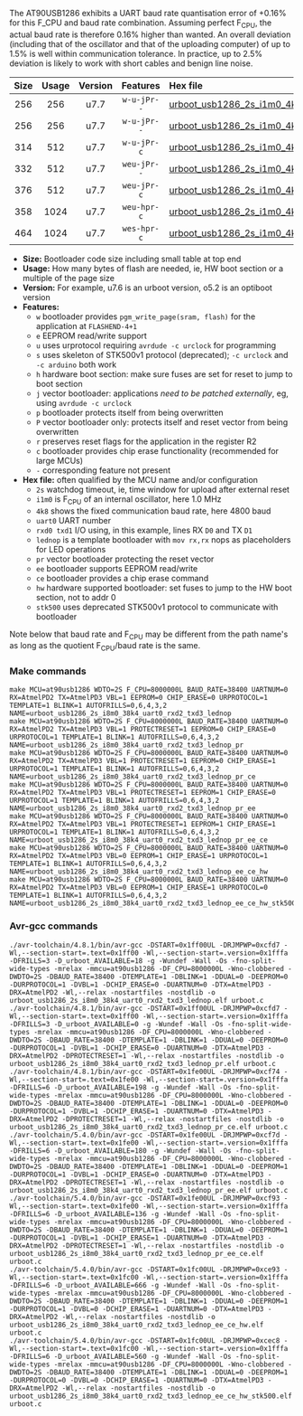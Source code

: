 The AT90USB1286 exhibits a UART baud rate quantisation error of +0.16% for this F_CPU and baud rate combination. Assuming perfect F<sub>CPU</sub>, the actual baud rate is therefore 0.16% higher than wanted. An overall deviation (including that of the oscillator and that of the uploading computer) of up to 1.5% is well within communication tolerance. In practice, up to 2.5% deviation is likely to work with short cables and benign line noise.

|Size|Usage|Version|Features|Hex file|
|:-:|:-:|:-:|:-:|:--|
|256|256|u7.7|`w-u-jPr--`|[urboot_usb1286_2s_i1m0_4k8_uart0_rxd2_txd3_lednop.hex](https://raw.githubusercontent.com/stefanrueger/urboot.hex/main/u7.7/mcus/at90usb1286/watchdog_2_s/internal_oscillator_i/%2B1m000000_hz/%2B%2B%2B4k8_baud/uart0_rxd2_txd3/lednop/urboot_usb1286_2s_i1m0_4k8_uart0_rxd2_txd3_lednop.hex)|
|256|256|u7.7|`w-u-jPr--`|[urboot_usb1286_2s_i1m0_4k8_uart0_rxd2_txd3_lednop_pr.hex](https://raw.githubusercontent.com/stefanrueger/urboot.hex/main/u7.7/mcus/at90usb1286/watchdog_2_s/internal_oscillator_i/%2B1m000000_hz/%2B%2B%2B4k8_baud/uart0_rxd2_txd3/lednop/urboot_usb1286_2s_i1m0_4k8_uart0_rxd2_txd3_lednop_pr.hex)|
|314|512|u7.7|`w-u-jPr-c`|[urboot_usb1286_2s_i1m0_4k8_uart0_rxd2_txd3_lednop_pr_ce.hex](https://raw.githubusercontent.com/stefanrueger/urboot.hex/main/u7.7/mcus/at90usb1286/watchdog_2_s/internal_oscillator_i/%2B1m000000_hz/%2B%2B%2B4k8_baud/uart0_rxd2_txd3/lednop/urboot_usb1286_2s_i1m0_4k8_uart0_rxd2_txd3_lednop_pr_ce.hex)|
|332|512|u7.7|`weu-jPr--`|[urboot_usb1286_2s_i1m0_4k8_uart0_rxd2_txd3_lednop_pr_ee.hex](https://raw.githubusercontent.com/stefanrueger/urboot.hex/main/u7.7/mcus/at90usb1286/watchdog_2_s/internal_oscillator_i/%2B1m000000_hz/%2B%2B%2B4k8_baud/uart0_rxd2_txd3/lednop/urboot_usb1286_2s_i1m0_4k8_uart0_rxd2_txd3_lednop_pr_ee.hex)|
|376|512|u7.7|`weu-jPr-c`|[urboot_usb1286_2s_i1m0_4k8_uart0_rxd2_txd3_lednop_pr_ee_ce.hex](https://raw.githubusercontent.com/stefanrueger/urboot.hex/main/u7.7/mcus/at90usb1286/watchdog_2_s/internal_oscillator_i/%2B1m000000_hz/%2B%2B%2B4k8_baud/uart0_rxd2_txd3/lednop/urboot_usb1286_2s_i1m0_4k8_uart0_rxd2_txd3_lednop_pr_ee_ce.hex)|
|358|1024|u7.7|`weu-hpr-c`|[urboot_usb1286_2s_i1m0_4k8_uart0_rxd2_txd3_lednop_ee_ce_hw.hex](https://raw.githubusercontent.com/stefanrueger/urboot.hex/main/u7.7/mcus/at90usb1286/watchdog_2_s/internal_oscillator_i/%2B1m000000_hz/%2B%2B%2B4k8_baud/uart0_rxd2_txd3/lednop/urboot_usb1286_2s_i1m0_4k8_uart0_rxd2_txd3_lednop_ee_ce_hw.hex)|
|464|1024|u7.7|`wes-hpr-c`|[urboot_usb1286_2s_i1m0_4k8_uart0_rxd2_txd3_lednop_ee_ce_hw_stk500.hex](https://raw.githubusercontent.com/stefanrueger/urboot.hex/main/u7.7/mcus/at90usb1286/watchdog_2_s/internal_oscillator_i/%2B1m000000_hz/%2B%2B%2B4k8_baud/uart0_rxd2_txd3/lednop/urboot_usb1286_2s_i1m0_4k8_uart0_rxd2_txd3_lednop_ee_ce_hw_stk500.hex)|

- **Size:** Bootloader code size including small table at top end
- **Usage:** How many bytes of flash are needed, ie, HW boot section or a multiple of the page size
- **Version:** For example, u7.6 is an urboot version, o5.2 is an optiboot version
- **Features:**
  + `w` bootloader provides `pgm_write_page(sram, flash)` for the application at `FLASHEND-4+1`
  + `e` EEPROM read/write support
  + `u` uses urprotocol requiring `avrdude -c urclock` for programming
  + `s` uses skeleton of STK500v1 protocol (deprecated); `-c urclock` and `-c arduino` both work
  + `h` hardware boot section: make sure fuses are set for reset to jump to boot section
  + `j` vector bootloader: applications *need to be patched externally*, eg, using `avrdude -c urclock`
  + `p` bootloader protects itself from being overwritten
  + `P` vector bootloader only: protects itself and reset vector from being overwritten
  + `r` preserves reset flags for the application in the register R2
  + `c` bootloader provides chip erase functionality (recommended for large MCUs)
  + `-` corresponding feature not present
- **Hex file:** often qualified by the MCU name and/or configuration
  + `2s` watchdog timeout, ie, time window for upload after external reset
  + `i1m0` is F<sub>CPU</sub> of an internal oscillator, here 1.0 MHz
  + `4k8` shows the fixed communication baud rate, here 4800 baud
  + `uart0` UART number
  + `rxd0 txd1` I/O using, in this example, lines RX `D0` and TX `D1`
  + `lednop` is a template bootloader with `mov rx,rx` nops as placeholders for LED operations
  + `pr` vector bootloader protecting the reset vector
  + `ee` bootloader supports EEPROM read/write
  + `ce` bootloader provides a chip erase command
  + `hw` hardware supported bootloader: set fuses to jump to the HW boot section, not to addr 0
  + `stk500` uses deprecated STK500v1 protocol to communicate with bootloader


Note below that baud rate and F<sub>CPU</sub> may be different from the path name's as long as the quotient F<sub>CPU</sub>/baud rate is the same.

### Make commands
```
make MCU=at90usb1286 WDTO=2S F_CPU=8000000L BAUD_RATE=38400 UARTNUM=0 RX=AtmelPD2 TX=AtmelPD3 VBL=1 EEPROM=0 CHIP_ERASE=0 URPROTOCOL=1 TEMPLATE=1 BLINK=1 AUTOFRILLS=0,6,4,3,2 NAME=urboot_usb1286_2s_i8m0_38k4_uart0_rxd2_txd3_lednop
make MCU=at90usb1286 WDTO=2S F_CPU=8000000L BAUD_RATE=38400 UARTNUM=0 RX=AtmelPD2 TX=AtmelPD3 VBL=1 PROTECTRESET=1 EEPROM=0 CHIP_ERASE=0 URPROTOCOL=1 TEMPLATE=1 BLINK=1 AUTOFRILLS=0,6,4,3,2 NAME=urboot_usb1286_2s_i8m0_38k4_uart0_rxd2_txd3_lednop_pr
make MCU=at90usb1286 WDTO=2S F_CPU=8000000L BAUD_RATE=38400 UARTNUM=0 RX=AtmelPD2 TX=AtmelPD3 VBL=1 PROTECTRESET=1 EEPROM=0 CHIP_ERASE=1 URPROTOCOL=1 TEMPLATE=1 BLINK=1 AUTOFRILLS=0,6,4,3,2 NAME=urboot_usb1286_2s_i8m0_38k4_uart0_rxd2_txd3_lednop_pr_ce
make MCU=at90usb1286 WDTO=2S F_CPU=8000000L BAUD_RATE=38400 UARTNUM=0 RX=AtmelPD2 TX=AtmelPD3 VBL=1 PROTECTRESET=1 EEPROM=1 CHIP_ERASE=0 URPROTOCOL=1 TEMPLATE=1 BLINK=1 AUTOFRILLS=0,6,4,3,2 NAME=urboot_usb1286_2s_i8m0_38k4_uart0_rxd2_txd3_lednop_pr_ee
make MCU=at90usb1286 WDTO=2S F_CPU=8000000L BAUD_RATE=38400 UARTNUM=0 RX=AtmelPD2 TX=AtmelPD3 VBL=1 PROTECTRESET=1 EEPROM=1 CHIP_ERASE=1 URPROTOCOL=1 TEMPLATE=1 BLINK=1 AUTOFRILLS=0,6,4,3,2 NAME=urboot_usb1286_2s_i8m0_38k4_uart0_rxd2_txd3_lednop_pr_ee_ce
make MCU=at90usb1286 WDTO=2S F_CPU=8000000L BAUD_RATE=38400 UARTNUM=0 RX=AtmelPD2 TX=AtmelPD3 VBL=0 EEPROM=1 CHIP_ERASE=1 URPROTOCOL=1 TEMPLATE=1 BLINK=1 AUTOFRILLS=0,6,4,3,2 NAME=urboot_usb1286_2s_i8m0_38k4_uart0_rxd2_txd3_lednop_ee_ce_hw
make MCU=at90usb1286 WDTO=2S F_CPU=8000000L BAUD_RATE=38400 UARTNUM=0 RX=AtmelPD2 TX=AtmelPD3 VBL=0 EEPROM=1 CHIP_ERASE=1 URPROTOCOL=0 TEMPLATE=1 BLINK=1 AUTOFRILLS=0,6,4,3,2 NAME=urboot_usb1286_2s_i8m0_38k4_uart0_rxd2_txd3_lednop_ee_ce_hw_stk500
```

### Avr-gcc commands
```
./avr-toolchain/4.8.1/bin/avr-gcc -DSTART=0x1ff00UL -DRJMPWP=0xcfd7 -Wl,--section-start=.text=0x1ff00 -Wl,--section-start=.version=0x1fffa -DFRILLS=3 -D_urboot_AVAILABLE=18 -g -Wundef -Wall -Os -fno-split-wide-types -mrelax -mmcu=at90usb1286 -DF_CPU=8000000L -Wno-clobbered -DWDTO=2S -DBAUD_RATE=38400 -DTEMPLATE=1 -DBLINK=1 -DDUAL=0 -DEEPROM=0 -DURPROTOCOL=1 -DVBL=1 -DCHIP_ERASE=0 -DUARTNUM=0 -DTX=AtmelPD3 -DRX=AtmelPD2 -Wl,--relax -nostartfiles -nostdlib -o urboot_usb1286_2s_i8m0_38k4_uart0_rxd2_txd3_lednop.elf urboot.c
./avr-toolchain/4.8.1/bin/avr-gcc -DSTART=0x1ff00UL -DRJMPWP=0xcfd7 -Wl,--section-start=.text=0x1ff00 -Wl,--section-start=.version=0x1fffa -DFRILLS=3 -D_urboot_AVAILABLE=0 -g -Wundef -Wall -Os -fno-split-wide-types -mrelax -mmcu=at90usb1286 -DF_CPU=8000000L -Wno-clobbered -DWDTO=2S -DBAUD_RATE=38400 -DTEMPLATE=1 -DBLINK=1 -DDUAL=0 -DEEPROM=0 -DURPROTOCOL=1 -DVBL=1 -DCHIP_ERASE=0 -DUARTNUM=0 -DTX=AtmelPD3 -DRX=AtmelPD2 -DPROTECTRESET=1 -Wl,--relax -nostartfiles -nostdlib -o urboot_usb1286_2s_i8m0_38k4_uart0_rxd2_txd3_lednop_pr.elf urboot.c
./avr-toolchain/4.8.1/bin/avr-gcc -DSTART=0x1fe00UL -DRJMPWP=0xcf74 -Wl,--section-start=.text=0x1fe00 -Wl,--section-start=.version=0x1fffa -DFRILLS=6 -D_urboot_AVAILABLE=198 -g -Wundef -Wall -Os -fno-split-wide-types -mrelax -mmcu=at90usb1286 -DF_CPU=8000000L -Wno-clobbered -DWDTO=2S -DBAUD_RATE=38400 -DTEMPLATE=1 -DBLINK=1 -DDUAL=0 -DEEPROM=0 -DURPROTOCOL=1 -DVBL=1 -DCHIP_ERASE=1 -DUARTNUM=0 -DTX=AtmelPD3 -DRX=AtmelPD2 -DPROTECTRESET=1 -Wl,--relax -nostartfiles -nostdlib -o urboot_usb1286_2s_i8m0_38k4_uart0_rxd2_txd3_lednop_pr_ce.elf urboot.c
./avr-toolchain/5.4.0/bin/avr-gcc -DSTART=0x1fe00UL -DRJMPWP=0xcf7d -Wl,--section-start=.text=0x1fe00 -Wl,--section-start=.version=0x1fffa -DFRILLS=6 -D_urboot_AVAILABLE=180 -g -Wundef -Wall -Os -fno-split-wide-types -mrelax -mmcu=at90usb1286 -DF_CPU=8000000L -Wno-clobbered -DWDTO=2S -DBAUD_RATE=38400 -DTEMPLATE=1 -DBLINK=1 -DDUAL=0 -DEEPROM=1 -DURPROTOCOL=1 -DVBL=1 -DCHIP_ERASE=0 -DUARTNUM=0 -DTX=AtmelPD3 -DRX=AtmelPD2 -DPROTECTRESET=1 -Wl,--relax -nostartfiles -nostdlib -o urboot_usb1286_2s_i8m0_38k4_uart0_rxd2_txd3_lednop_pr_ee.elf urboot.c
./avr-toolchain/5.4.0/bin/avr-gcc -DSTART=0x1fe00UL -DRJMPWP=0xcf93 -Wl,--section-start=.text=0x1fe00 -Wl,--section-start=.version=0x1fffa -DFRILLS=6 -D_urboot_AVAILABLE=136 -g -Wundef -Wall -Os -fno-split-wide-types -mrelax -mmcu=at90usb1286 -DF_CPU=8000000L -Wno-clobbered -DWDTO=2S -DBAUD_RATE=38400 -DTEMPLATE=1 -DBLINK=1 -DDUAL=0 -DEEPROM=1 -DURPROTOCOL=1 -DVBL=1 -DCHIP_ERASE=1 -DUARTNUM=0 -DTX=AtmelPD3 -DRX=AtmelPD2 -DPROTECTRESET=1 -Wl,--relax -nostartfiles -nostdlib -o urboot_usb1286_2s_i8m0_38k4_uart0_rxd2_txd3_lednop_pr_ee_ce.elf urboot.c
./avr-toolchain/5.4.0/bin/avr-gcc -DSTART=0x1fc00UL -DRJMPWP=0xce93 -Wl,--section-start=.text=0x1fc00 -Wl,--section-start=.version=0x1fffa -DFRILLS=6 -D_urboot_AVAILABLE=666 -g -Wundef -Wall -Os -fno-split-wide-types -mrelax -mmcu=at90usb1286 -DF_CPU=8000000L -Wno-clobbered -DWDTO=2S -DBAUD_RATE=38400 -DTEMPLATE=1 -DBLINK=1 -DDUAL=0 -DEEPROM=1 -DURPROTOCOL=1 -DVBL=0 -DCHIP_ERASE=1 -DUARTNUM=0 -DTX=AtmelPD3 -DRX=AtmelPD2 -Wl,--relax -nostartfiles -nostdlib -o urboot_usb1286_2s_i8m0_38k4_uart0_rxd2_txd3_lednop_ee_ce_hw.elf urboot.c
./avr-toolchain/5.4.0/bin/avr-gcc -DSTART=0x1fc00UL -DRJMPWP=0xcec8 -Wl,--section-start=.text=0x1fc00 -Wl,--section-start=.version=0x1fffa -DFRILLS=6 -D_urboot_AVAILABLE=560 -g -Wundef -Wall -Os -fno-split-wide-types -mrelax -mmcu=at90usb1286 -DF_CPU=8000000L -Wno-clobbered -DWDTO=2S -DBAUD_RATE=38400 -DTEMPLATE=1 -DBLINK=1 -DDUAL=0 -DEEPROM=1 -DURPROTOCOL=0 -DVBL=0 -DCHIP_ERASE=1 -DUARTNUM=0 -DTX=AtmelPD3 -DRX=AtmelPD2 -Wl,--relax -nostartfiles -nostdlib -o urboot_usb1286_2s_i8m0_38k4_uart0_rxd2_txd3_lednop_ee_ce_hw_stk500.elf urboot.c
```

